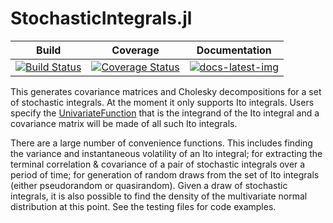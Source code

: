 # StochasticIntegrals.jl

| Build | Coverage | Documentation |
|-------|----------|---------------|
| [![Build Status](https://travis-ci.com/s-baumann/StochasticIntegrals.jl.svg?branch=master)](https://travis-ci.org/s-baumann/StochasticIntegrals.jl) | [![Coverage Status](https://coveralls.io/repos/github/s-baumann/StochasticIntegrals.jl/badge.svg?branch=master)](https://coveralls.io/github/s-baumann/StochasticIntegrals.jl?branch=master) | [![docs-latest-img](https://img.shields.io/badge/docs-latest-blue.svg)](https://s-baumann.github.io/StochasticIntegrals.jl/dev/index.html) |

This generates covariance matrices and Cholesky decompositions for a set of stochastic integrals.
At the moment it only supports Ito integrals. Users specify the [UnivariateFunction](https://github.com/s-baumann/UnivariateFunctions.jl) that is the integrand of the Ito integral and a covariance matrix will be made of all such Ito integrals.

There are a large number of convenience functions. This includes finding the variance and instantaneous volatility of an Ito integral; for extracting the terminal correlation & covariance of a pair of stochastic integrals over a period of time; for generation of random draws from the set of Ito integrals (either pseudorandom or quasirandom). Given a draw of stochastic integrals, it is also possible to find the density of the multivariate normal distribution at this point. See the testing files for code examples.

